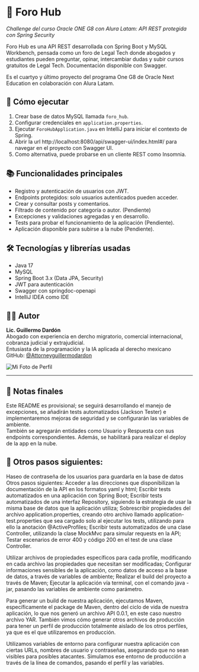# 📘 Foro Hub

_Challenge del curso Oracle ONE G8 con Alura Latam: API REST protegida con Spring Security_

Foro Hub es una API REST desarrollada con Spring Boot y MySQL Workbench, pensada como un foro de Legal Tech donde abogados y estudiantes pueden preguntar, opinar, intercambiar dudas y subir cursos gratuitos de Legal Tech. Documentación disponible con Swagger.

Es el cuartyo y último proyecto del programa One G8 de Oracle Next Education en colaboración con Alura Latam. 

## 🚀 Cómo ejecutar

1. Crear base de datos MySQL llamada `foro_hub`.
2. Configurar credenciales en `application.properties`.
3. Ejecutar `ForoHubApplication.java` en IntelliJ para iniciar el contexto de Spring.
4. Abrir la url http://localhost:8080/api/swagger-ui/index.html#/ para navegar en el proyecto con Swagger UI.
5. Como alternativa, puede probarse en un cliente REST como Insomnia. 

## 📚 Funcionalidades principales

- Registro y autenticación de usuarios con JWT.
- Endpoints protegidos: solo usuarios autenticados pueden acceder.
- Crear y consultar posts y comentarios.
- Filtrado de contenido por categoría o autor. (Pendiente)
- Excepciones y validaciones agregadas y en desarrollo.
- Tests para probar el funcionamiento de la aplicación (Pendiente).
- Aplicación disponible para subirse a la nube (Pendiente). 

## 🛠️ Tecnologías y librerías usadas

- Java 17  
- MySQL  
- Spring Boot 3.x (Data JPA, Security)  
- JWT para autenticación  
- Swagger con springdoc-openapi
- IntelliJ IDEA como IDE

## 🧑‍💻 Autor

**Lic. Guillermo Dardón**  
Abogado con experiencia en dercho migratorio, comercial internacional, cobranza judicial y extrajudicial.  
Entusiasta de la programación y la IA aplicada al derecho mexicano  
GitHub: [@Attorneyguillermodardon](https://github.com/Attorneyguillermodardon)  

![Mi Foto de Perfil](https://avatars.githubusercontent.com/u/196573116?s=400&u=ddd3ae9a0263d494b7ecb6b0db3dfed8ce292dee&v=4)

---

## 📌 Notas finales

Este README es provisional; se seguirá desarrollando el manejo de excepciones, se añadirán tests automatizados (Jackson Tester) e implementaremos mejoras de seguridad y se configurarán las variables de ambiente.  
También se agregarán entidades como Usuario y Respuesta con sus endpoints correspondientes. 
Además, se habilitará para realizar el deploy de la app en la nube.

## 📌 Otros pasos siguientes: 
Haseo de contraseña de los usuarios para guardarla en la base de datos 
Otros pasos siguientes: 
Acceder a las direcciones que disponibilizan la documentación de la API en los formatos yaml y html;
Escribir tests automatizados en una aplicación con Spring Boot;
Escribir tests automatizados de una interfaz Repository, siguiendo la estrategia de usar la misma base de datos que la aplicación utiliza;
Sobrescribir propiedades del archivo application.properties, creando otro archivo llamado application-test.properties que sea cargado solo al ejecutar los tests, utilizando para ello la anotación @ActiveProfiles;
Escribir tests automatizados de una clase Controller, utilizando la clase MockMvc para simular requests en la API;
Testar escenarios de error 400 y código 200 en el test de una clase Controller.

Utilizar archivos de propiedades específicos para cada profile, modificando en cada archivo las propiedades que necesitan ser modificadas;
Configurar informaciones sensibles de la aplicación, como datos de acceso a la base de datos, a través de variables de ambiente;
Realizar el build del proyecto a través de Maven;
Ejecutar la aplicación vía terminal, con el comando java -jar, pasando las variables de ambiente como parámetro.


Para generar un build de nuestra aplicación, ejecutamos Maven, específicamente el package de Maven, dentro del ciclo de vida de nuestra aplicación, lo que nos generó un archivo API 0.0.1, en este caso nuestro archivo YAR. También vimos cómo generar otros archivos de producción para tener un perfil de producción totalmente aislado de los otros perfiles, ya que es el que utilizaremos en producción.

Utilizamos variables de entorno para configurar nuestra aplicación con ciertas URLs, nombres de usuario y contraseñas, asegurando que no sean visibles para posibles atacantes. Simulamos ese entorno de producción a través de la línea de comandos, pasando el perfil y las variables.


